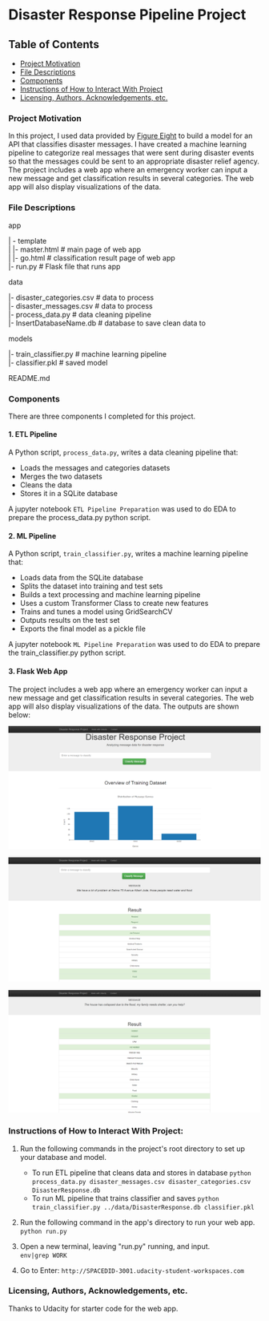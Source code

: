 # Disaster Response Pipeline Project

## Table of Contents
 * [Project Motivation](#project-motivation)
 * [File Descriptions](#file-descriptions)
 * [Components](#components)
 * [Instructions of How to Interact With Project](#instructions-of-how-to-interact-with-project)
 * [Licensing, Authors, Acknowledgements, etc.](#licensing-authors-acknowledgements-etc)
 
### Project Motivation
In this project, I used data provided by [Figure Eight](https://appen.com/) to build a model for an API that classifies disaster messages. I have created a machine learning pipeline to categorize real messages that were sent during disaster events so that the messages could be sent to an appropriate disaster relief agency. The project includes a web app where an emergency worker can input a new message and get classification results in several categories. The web app will also display visualizations of the data.

### File Descriptions
app    

| - template    
| |- master.html # main page of web app    
| |- go.html # classification result page of web app    
|- run.py # Flask file that runs app    


data    

|- disaster_categories.csv # data to process    
|- disaster_messages.csv # data to process    
|- process_data.py # data cleaning pipeline    
|- InsertDatabaseName.db # database to save clean data to     


models   

|- train_classifier.py # machine learning pipeline     
|- classifier.pkl # saved model     


README.md    

### Components
There are three components I completed for this project. 

#### 1. ETL Pipeline
A Python script, `process_data.py`, writes a data cleaning pipeline that:

 - Loads the messages and categories datasets
 - Merges the two datasets
 - Cleans the data
 - Stores it in a SQLite database
 
A jupyter notebook `ETL Pipeline Preparation` was used to do EDA to prepare the process_data.py python script. 
 
#### 2. ML Pipeline
A Python script, `train_classifier.py`, writes a machine learning pipeline that:

 - Loads data from the SQLite database
 - Splits the dataset into training and test sets
 - Builds a text processing and machine learning pipeline
 - Uses a custom Transformer Class to create new features
 - Trains and tunes a model using GridSearchCV
 - Outputs results on the test set
 - Exports the final model as a pickle file
 
A jupyter notebook `ML Pipeline Preparation` was used to do EDA to prepare the train_classifier.py python script. 

#### 3. Flask Web App
The project includes a web app where an emergency worker can input a new message and get classification results in several categories. The web app will also display visualizations of the data. The outputs are shown below:

![app3](https://github.com/RamonJWS/Disaster-Response/blob/master/Images/front_pag.PNG)


![app1](https://github.com/RamonJWS/Disaster-Response/blob/master/Images/example1.PNG)


![app2](https://github.com/RamonJWS/Disaster-Response/blob/master/Images/example2.PNG)


### Instructions of How to Interact With Project:
1. Run the following commands in the project's root directory to set up your database and model.

    - To run ETL pipeline that cleans data and stores in database
        `python process_data.py disaster_messages.csv disaster_categories.csv DisasterResponse.db`
    - To run ML pipeline that trains classifier and saves
        `python train_classifier.py ../data/DisasterResponse.db classifier.pkl`

2. Run the following command in the app's directory to run your web app.
    `python run.py`
    
3. Open a new terminal, leaving "run.py" running, and input.  
    `env|grep WORK`

4. Go to Enter:
  `http://SPACEDID-3001.udacity-student-workspaces.com`

### Licensing, Authors, Acknowledgements, etc.
Thanks to Udacity for starter code for the web app. 
